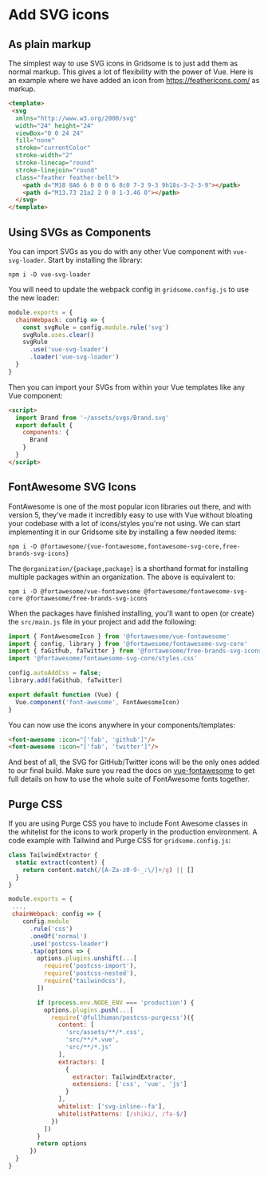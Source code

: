 # Add SVG icons


## As plain markup
The simplest way to use SVG icons in Gridsome is to just add them as normal markup. This gives a lot of flexibility with the power of Vue.  Here is an example where we have added an icon from https://feathericons.com/ as markup.

```html
<template>
 <svg 
  xmlns="http://www.w3.org/2000/svg" 
  width="24" height="24" 
  viewBox="0 0 24 24" 
  fill="none" 
  stroke="currentColor" 
  stroke-width="2" 
  stroke-linecap="round" 
  stroke-linejoin="round" 
  class="feather feather-bell">
    <path d="M18 8A6 6 0 0 0 6 8c0 7-3 9-3 9h18s-3-2-3-9"></path>
    <path d="M13.73 21a2 2 0 0 1-3.46 0"></path>
  </svg>
</template>
```

## Using SVGs as Components
You can import SVGs as you do with any other Vue component with `vue-svg-loader`. Start by installing the library:

```shell
npm i -D vue-svg-loader
```

You will need to update the webpack config in `gridsome.config.js` to use the new loader:
```js
module.exports = {
  chainWebpack: config => {
    const svgRule = config.module.rule('svg')
    svgRule.uses.clear()
    svgRule
      .use('vue-svg-loader')
      .loader('vue-svg-loader')
  }
}
```

Then you can import your SVGs from within your Vue templates like any Vue component:
```html
<script>
  import Brand from '~/assets/svgs/Brand.svg'
  export default {
    components: {
      Brand
    }
  }
</script>
```

## FontAwesome SVG Icons

FontAwesome is one of the most popular icon libraries out there, and with version 5, they've made it incredibly easy to use with Vue without bloating your codebase with a lot of icons/styles you're not using. We can start implementing it in our Gridsome site by installing a few needed items:

```shell
npm i -D @fortawesome/{vue-fontawesome,fontawesome-svg-core,free-brands-svg-icons}
```

The `@organization/{package,package}` is a shorthand format for installing multiple packages within an organization. The above is equivalent to:

```shell
npm i -D @fortawesome/vue-fontawesome @fortawesome/fontawesome-svg-core @fortawesome/free-brands-svg-icons
```

When the packages have finished installing, you'll want to open (or create) the `src/main.js` file in your project and add the following:

```js
import { FontAwesomeIcon } from '@fortawesome/vue-fontawesome'
import { config, library } from '@fortawesome/fontawesome-svg-core'
import { faGithub, faTwitter } from '@fortawesome/free-brands-svg-icons'
import '@fortawesome/fontawesome-svg-core/styles.css'

config.autoAddCss = false;
library.add(faGithub, faTwitter)

export default function (Vue) {
  Vue.component('font-awesome', FontAwesomeIcon)
}
```

You can now use the icons anywhere in your components/templates:

```html
<font-awesome :icon="['fab', 'github']"/>
<font-awesome :icon="['fab', 'twitter']"/>
```

And best of all, the SVG for GitHub/Twitter icons will be the only ones added to our final build. Make sure you read the docs on [vue-fontawesome](https://github.com/FortAwesome/vue-fontawesome) to get full details on how to use the whole suite of FontAwesome fonts together.

## Purge CSS

If you are using Purge CSS you have to include Font Awesome classes in the whitelist for the icons to work properly in the production environment. A code example with Tailwind and Purge CSS for `gridsome.config.js`:

```js
class TailwindExtractor {
  static extract(content) {
    return content.match(/[A-Za-z0-9-_:\/]+/g) || []
  }
}

module.exports = {
 ...,
 chainWebpack: config => {
    config.module
      .rule('css')
      .oneOf('normal')
      .use('postcss-loader')
      .tap(options => {
        options.plugins.unshift(...[
          require('postcss-import'),
          require('postcss-nested'),
          require('tailwindcss'),
        ])

        if (process.env.NODE_ENV === 'production') {
          options.plugins.push(...[
            require('@fullhuman/postcss-purgecss')({
              content: [
                'src/assets/**/*.css',
                'src/**/*.vue',
                'src/**/*.js'
              ],
              extractors: [
                {
                  extractor: TailwindExtractor,
                  extensions: ['css', 'vue', 'js']
                }
              ],
              whitelist: ['svg-inline--fa'],
              whitelistPatterns: [/shiki/, /fa-$/]
            })
          ])
        }
        return options
      })
  }
}
```
